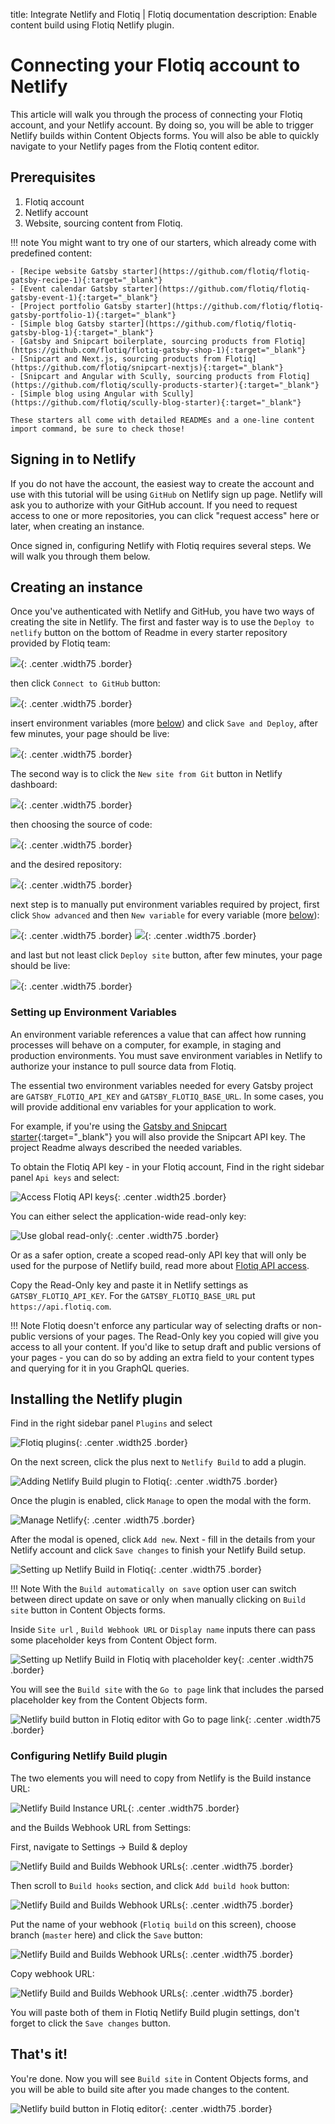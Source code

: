 title: Integrate Netlify and Flotiq | Flotiq documentation
description: Enable content build using Flotiq Netlify plugin.

# Connecting your Flotiq account to Netlify

This article will walk you through the process of connecting your Flotiq account, and your Netlify account. 
By doing so, you will be able to trigger Netlify builds within Content Objects forms. 
You will also be able to quickly navigate to your Netlify pages from the Flotiq content editor.

## Prerequisites

1. Flotiq account
2. Netlify account
3. Website, sourcing content from Flotiq.

!!! note
    You might want to try one of our starters, which already come with predefined content:

    - [Recipe website Gatsby starter](https://github.com/flotiq/flotiq-gatsby-recipe-1){:target="_blank"}
    - [Event calendar Gatsby starter](https://github.com/flotiq/flotiq-gatsby-event-1){:target="_blank"}
    - [Project portfolio Gatsby starter](https://github.com/flotiq/flotiq-gatsby-portfolio-1){:target="_blank"}
    - [Simple blog Gatsby starter](https://github.com/flotiq/flotiq-gatsby-blog-1){:target="_blank"}
    - [Gatsby and Snipcart boilerplate, sourcing products from Flotiq](https://github.com/flotiq/flotiq-gatsby-shop-1){:target="_blank"}
    - [Snipcart and Next.js, sourcing products from Flotiq](https://github.com/flotiq/snipcart-nextjs){:target="_blank"}
    - [Snipcart and Angular with Scully, sourcing products from Flotiq](https://github.com/flotiq/scully-products-starter){:target="_blank"}
    - [Simple blog using Angular with Scully](https://github.com/flotiq/scully-blog-starter){:target="_blank"}
    
    These starters all come with detailed READMEs and a one-line content import command, be sure to check those!

## Signing in to Netlify
If you do not have the account, the easiest way to create the account and use with this tutorial will be using `GitHub` on Netlify sign up page. Netlify will ask you to authorize with your GitHub account. If you need to request access to one or more repositories, you can click "request access" here or later, when creating an instance.

Once signed in, configuring Netlify with Flotiq requires several steps. We will walk you through them below.

## Creating an instance

Once you've authenticated with Netlify and GitHub, you have two ways of creating the site in Netlify. The first and faster way is to use the `Deploy to netlify` button on the bottom of Readme in every starter repository provided by Flotiq team:

![](images/netlify/netlify-instance-1.png){: .center .width75 .border}

then click `Connect to GitHub` button:

![](images/netlify/netlify-instance-6.png){: .center .width75 .border}

insert environment variables (more [below](#setting-up-environment-variables)) and click `Save and Deploy`, after few minutes, your page should be live:

![](images/netlify/netlify-instance-7.png){: .center .width75 .border}

The second way is to click the `New site from Git` button in Netlify dashboard:

![](images/netlify/netlify-instance-2.png){: .center .width75 .border}

then choosing the source of code:

![](images/netlify/netlify-instance-3.png){: .center .width75 .border}

and the desired repository:

![](images/netlify/netlify-instance-4.png){: .center .width75 .border}

next step is to manually put environment variables required by project, first click `Show advanced` and then `New variable` for every variable (more [below](#setting-up-environment-variables)):

![](images/netlify/netlify-instance-8.png){: .center .width75 .border}
![](images/netlify/netlify-instance-9.png){: .center .width75 .border}

and last but not least click `Deploy site` button, after few minutes, your page should be live:

![](images/netlify/netlify-instance-5.png){: .center .width75 .border}

### Setting up Environment Variables

An environment variable references a value that can affect how running processes will behave on a computer, for example, in staging and production environments. You must save environment variables in Netlify to authorize your instance to pull source data from Flotiq.

The essential two environment variables needed for every Gatsby project are `GATSBY_FLOTIQ_API_KEY` and `GATSBY_FLOTIQ_BASE_URL`. In some cases, you will provide additional env variables for your application to work.

For example, if you're using the [Gatsby and Snipcart starter](https://github.com/flotiq/gatsby-starter-products){:target="_blank"} you will also provide the Snipcart API key. The project Readme always described the needed variables.

To obtain the Flotiq API key - in your Flotiq account, Find in the right sidebar panel `Api keys` and select:

![Access Flotiq API keys](images/netlify/api-keys-1.png){: .center .width25 .border}

You can either select the application-wide read-only key:

![Use global read-only](images/netlify/api-keys-2.png){: .center .width75 .border}

Or as a safer option, create a scoped read-only API key that will only be used for the purpose of Netlify build, read more about [Flotiq API access](https://flotiq.com/docs/API/).

Copy the Read-Only key and paste it in Netlify settings as `GATSBY_FLOTIQ_API_KEY`. For the `GATSBY_FLOTIQ_BASE_URL` put `https://api.flotiq.com`.

!!! Note
    Flotiq doesn't enforce any particular way of selecting drafts or non-public versions of your pages. The Read-Only key you copied will give you access to all your content. If you'd like to setup draft and public versions of your pages - you can do so by adding an extra field to your content types and querying for it in you GraphQL queries.

## Installing the Netlify plugin

Find in the right sidebar panel `Plugins` and select

![Flotiq plugins](images/sidebar-plugins.png){: .center .width25 .border}

On the next screen, click the plus next to `Netlify Build` to add a plugin.

![Adding Netlify Build plugin to Flotiq](images/netlify/plugins-screen-netlify.png){: .center .width75 .border}

Once the plugin is enabled, click `Manage` to open the modal with the form.

![Manage Netlify](images/netlify/manage.png){: .center .width75 .border}

After the modal is opened, click `Add new`. Next - fill in the details from your Netlify account and click `Save changes` to finish your Netlify Build setup.

![Setting up Netlify Build in Flotiq](images/netlify/settings.png){: .center .width75 .border}

!!! Note
    With the `Build automatically on save` option user can switch between direct update on save or only when manually clicking on `Build site` button in Content Objects forms.

Inside `Site url` , `Build Webhook URL` or `Display name` inputs there can pass some placeholder keys from Content Object form.

![Setting up Netlify Build in Flotiq with placeholder key](images/netlify/settings-url-key.png){: .center .width75 .border}

You will see the `Build site` with the `Go to page` link that includes the parsed placeholder key from the Content Objects form.

![Netlify build button in Flotiq editor with Go to page link](images/netlify/netlify-build-in-editor-key.png){: .center .width75 .border}

### Configuring Netlify Build plugin

The two elements you will need to copy from Netlify is the Build instance URL:

![Netlify Build Instance URL](images/netlify/netlify-build-url.png){: .center .width75 .border}

and the Builds Webhook URL from Settings:

First, navigate to Settings -> Build & deploy

![Netlify Build and Builds Webhook URLs](images/netlify/netlify-webhooks-1.png){: .center .width75 .border}

Then scroll to `Build hooks` section, and click `Add build hook` button:

![Netlify Build and Builds Webhook URLs](images/netlify/netlify-webhooks-2.png){: .center .width75 .border}

Put the name of your webhook (`Flotiq build` on this screen), choose branch (`master` here) and click the `Save` button:

![Netlify Build and Builds Webhook URLs](images/netlify/netlify-webhooks-3.png){: .center .width75 .border}

Copy webhook URL:

![Netlify Build and Builds Webhook URLs](images/netlify/netlify-webhooks-4.png){: .center .width75 .border}


You will paste both of them in Flotiq Netlify Build plugin settings, don't forget to click the `Save changes` button.


## That's it!

You're done. Now you will see `Build site` in Content Objects forms, and you will be able to build site after you made changes to the content.

![Netlify build button in Flotiq editor](images/netlify/netlify-build-in-editor.png){: .center .width75 .border}
